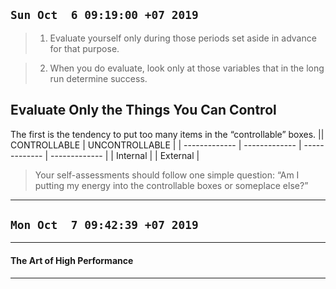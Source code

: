 ## `Sun Oct  6 09:19:00 +07 2019`
> 1. Evaluate yourself only during those periods set aside in advance for that purpose.

> 2. When you do evaluate, look only at those variables that in the long run determine success.

## Evaluate Only the Things You Can Control
The first is the tendency to put too many items in the “controllable” boxes.
|| CONTROLLABLE | UNCONTROLLABLE |
| ------------- | ------------- | ------------- | ------------- |
| Internal | 
| External | 

> Your self-assessments should follow
one simple question: “Am I putting my energy into the controllable
boxes or someplace else?”

***
##  `Mon Oct  7 09:42:39 +07 2019` 
***
#### The Art of High Performance
***

